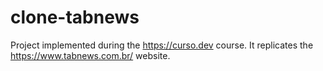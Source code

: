 # clone-tabnews
Project implemented during the https://curso.dev course. It replicates the https://www.tabnews.com.br/ website.
